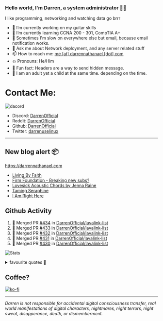 ### Hello world, I'm Darren, a system administrator 👨‍💻
I like programming, networking and watching data go brrr


- 🔭 I’m currently working on my guitar skills
- 🌴 I’m currently learning CCNA 200 - 301, CompTIA A+ 
- 🚀 Sometimes I'm slow on everywhere else but email, because email notification works.
- 💬 Ask me about Network deployment, and any server related stuff 
- 📫 How to reach me: [me [at] darrennathanael [dot] com](mailto:me@darrennathanael.com) 
- ⛄️ Pronouns: He/Him
- 🍪 Fun fact: Headers are a way to send hidden message.
- 🍻 I am an adult yet a child at the same time. depending on the time.

# Contact Me:

![dacord](https://discord.c99.nl/widget/theme-4/508296903960821771.png)

- Discord: [DarrenOfficial](https://discord.darrennathanael.com)
- Reddit: [DarrenOfficial](https://reddit.com/u/DarrenOfficiallol)
- Github: [DarrenOfficial](https://github.com/DarrenOfficial)
- Twitter: [darrenuselinux](https://twitter.com/darrenuselinux)


---
## New blog alert 📦
https://darrennathanael.com
<!-- BLOG-POST-LIST:START -->
- [Living By Faith](https://blog.darrennathanael.com/posts/living-by-faith/)
- [Firm Foundation - Breaking new subs?](https://blog.darrennathanael.com/posts/more-subs-more-salvation/)
- [Lovesick Acoustic Chords by Jenna Raine](https://blog.darrennathanael.com/posts/lovesick/)
- [Taming Seraphine](https://blog.darrennathanael.com/posts/taming-seraphine/)
- [I Am Right Here](https://blog.darrennathanael.com/posts/i-am-right-here/)
<!-- BLOG-POST-LIST:END -->

## Github Activity
<!--START_SECTION:activity-->
1. 🎉 Merged PR [#434](https://github.com/DarrenOfficial/lavalink-list/pull/434) in [DarrenOfficial/lavalink-list](https://github.com/DarrenOfficial/lavalink-list)
2. 🎉 Merged PR [#433](https://github.com/DarrenOfficial/lavalink-list/pull/433) in [DarrenOfficial/lavalink-list](https://github.com/DarrenOfficial/lavalink-list)
3. 🎉 Merged PR [#432](https://github.com/DarrenOfficial/lavalink-list/pull/432) in [DarrenOfficial/lavalink-list](https://github.com/DarrenOfficial/lavalink-list)
4. 🎉 Merged PR [#431](https://github.com/DarrenOfficial/lavalink-list/pull/431) in [DarrenOfficial/lavalink-list](https://github.com/DarrenOfficial/lavalink-list)
5. 🎉 Merged PR [#430](https://github.com/DarrenOfficial/lavalink-list/pull/430) in [DarrenOfficial/lavalink-list](https://github.com/DarrenOfficial/lavalink-list)
<!--END_SECTION:activity-->


![Stats](https://github-readme-stats.vercel.app/api?username=DarrenOfficial&layout=compact&hide_border=true&hide_title=true&count_private=true&include_all_commits=true&show_icons=true&bg_color=00000000&text_color=c3c6ce&icon_color=4e64f7)


<details>
<summary>favourite quotes 🍻</summary>
<br>
<i>"Always trust what others say or write without ever questioning them. Especially their code."</i> -Albert Einstein
<br><br>
  <i>"If she this easy, then she prolly got a diseasy"</i> -Dr Martin Luther King
  <br><br>
  <i>"If a woman is giving you what you want, it is deception."</i> -Sun Tzu, Art of War
</details>


## Coffee?

[![ko-fi](https://ko-fi.com/img/githubbutton_sm.svg)](https://ko-fi.com/R6R1311CB)

---

_Darren is not responsible for accidental digital consciousness transfer, real world manifestations of digital characters, nightmares, night terrors, night sweat, disapperance, death, or dismemberment._
